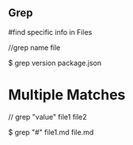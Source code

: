 ## Grep

#find specific info in Files

//grep name file

$ grep version package.json

# Multiple Matches

// grep "value" file1 file2

$ grep  "#" file1.md file.md




